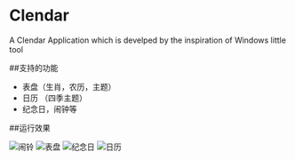# Clendar
A Clendar Application which is develped by the inspiration of Windows little tool

##支持的功能

+ 表盘（生肖，农历，主题）
+ 日历 （四季主题）
+ 纪念日，闹钟等

##运行效果

![闹铃](http://ogd7u08dr.bkt.clouddn.com/image/jpg/calemdar_alarm.jpg)
![表盘](http://ogd7u08dr.bkt.clouddn.com/image/jpg/calendar_main.jpg)
![纪念日](http://ogd7u08dr.bkt.clouddn.com/image/jpg/calendar_mem.jpg)
![日历](http://ogd7u08dr.bkt.clouddn.com/image/jpg/calendar_rili.jpg)



